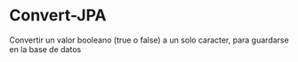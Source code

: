 # Convert-JPA
Convertir un valor booleano (true o false) a un solo caracter, para guardarse en la base de datos
